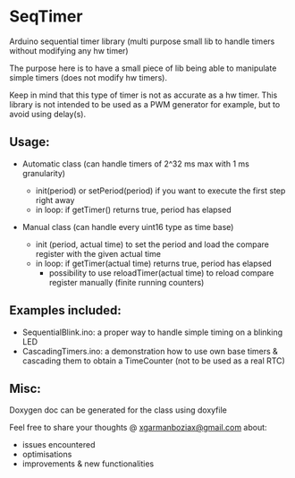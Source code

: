 # SeqTimer
Arduino sequential timer library (multi purpose small lib to handle timers without modifying any hw timer)

The purpose here is to have a small piece of lib being able to manipulate simple timers (does not modify hw timers).

Keep in mind that this type of timer is not as accurate as a hw timer.
This library is not intended to be used as a PWM generator for example, but to avoid using delay(s).

## Usage:
- Automatic class (can handle timers of 2^32 ms max with 1 ms granularity)
  - init(period) or setPeriod(period) if you want to execute the first step right away
  - in loop: if getTimer() returns true, period has elapsed

- Manual class (can handle every uint16 type as time base)
  - init (period, actual time) to set the period and load the compare register with the given actual time
  - in loop: if getTimer(actual time) returns true, period has elapsed
    - possibility to use reloadTimer(actual time) to reload compare register manually (finite running counters)

## Examples included:
- SequentialBlink.ino: a proper way to handle simple timing on a blinking LED
- CascadingTimers.ino: a demonstration how to use own base timers & cascading them to obtain a TimeCounter (not to be used as a real RTC)

## Misc:
Doxygen doc can be generated for the class using doxyfile

Feel free to share your thoughts @ xgarmanboziax@gmail.com about:
- issues encountered
- optimisations
- improvements & new functionalities
